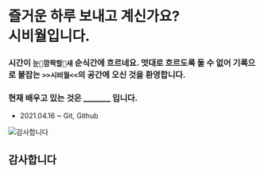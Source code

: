 # 즐거운 하루 보내고 계신가요? <br>시비월입니다. 
### 시간이 `눈🙈깜짝할🙉새` 순식간에 흐르네요. 멋대로 흐르도록 둘 수 없어 기록으로 붙잡는 `>>시비월<<`의 공간에 오신 것을 환영합니다. 
### 현재 배우고 있는 것은 _______ 입니다.
* 2021.04.16 ~ Git, Github

![감사합니다](https://mblogthumb-phinf.pstatic.net/MjAyMDAzMzBfMjU0/MDAxNTg1NTc3MTc4NzY3.i9Rkdffs4p_Y1yLYS0yIxgGkQRClUrk4bxN8VANr6oUg.sNbauR1j9CnsJIyGMVTFTxQYEWZkoOKvVW_feHPzC24g.GIF.pikiro/IMG_0416.GIF?type=w800)
## 감사합니다

